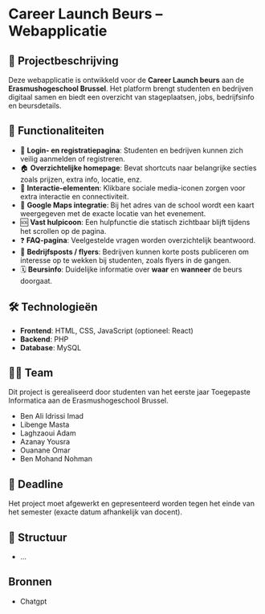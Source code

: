# Career Launch Beurs – Webapplicatie

## 📌 Projectbeschrijving
Deze webapplicatie is ontwikkeld voor de **Career Launch beurs** aan de **Erasmushogeschool Brussel**. Het platform brengt studenten en bedrijven digitaal samen en biedt een overzicht van stageplaatsen, jobs, bedrijfsinfo en beursdetails.

## 🎯 Functionaliteiten

- 🔐 **Login- en registratiepagina**: Studenten en bedrijven kunnen zich veilig aanmelden of registreren.
- 🏠 **Overzichtelijke homepage**: Bevat shortcuts naar belangrijke secties zoals prijzen, extra info, locatie, enz.
- 📣 **Interactie-elementen**: Klikbare sociale media-iconen zorgen voor extra interactie en connectiviteit.
- 📍 **Google Maps integratie**: Bij het adres van de school wordt een kaart weergegeven met de exacte locatie van het evenement.
- 🆘 **Vast hulpicoon**: Een hulpfunctie die statisch zichtbaar blijft tijdens het scrollen op de pagina.
- ❓ **FAQ-pagina**: Veelgestelde vragen worden overzichtelijk beantwoord.
- 📰 **Bedrijfsposts / flyers**: Bedrijven kunnen korte posts publiceren om interesse op te wekken bij studenten, zoals flyers in de gangen.
- 🗓️ **Beursinfo**: Duidelijke informatie over **waar** en **wanneer** de beurs doorgaat.

## 🛠️ Technologieën
- **Frontend**: HTML, CSS, JavaScript (optioneel: React)
- **Backend**: PHP
- **Database**: MySQL 


## 👨‍💻 Team
Dit project is gerealiseerd door studenten van het eerste jaar Toegepaste Informatica aan de Erasmushogeschool Brussel.

- Ben Ali Idrissi Imad 
- Libenge Masta 
- Laghzaoui Adam
- Azanay Yousra
- Ouanane Omar
- Ben Mohand Nohman
  

## 📆 Deadline
Het project moet afgewerkt en gepresenteerd worden tegen het einde van het semester (exacte datum afhankelijk van docent).

## 📁 Structuur
- ...

## Bronnen
- Chatgpt
